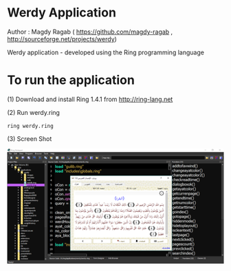 # Werdy Application 

Author : Magdy Ragab ( https://github.com/magdy-ragab , http://sourceforge.net/projects/werdy)

Werdy application - developed using the Ring programming language

# To run the application

(1) Download and install Ring 1.4.1 from http://ring-lang.net

(2) Run werdy.ring

	ring werdy.ring

(3) Screen Shot

![Werdy](https://raw.githubusercontent.com/MahmoudFayed/werdy/master/werdy_screenshot.png)


